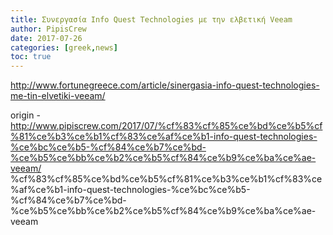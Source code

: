 ```yaml
---
title: Συνεργασία Info Quest Technologies με την ελβετική Veeam
author: PipisCrew
date: 2017-07-26
categories: [greek,news]
toc: true
---
```


http://www.fortunegreece.com/article/sinergasia-info-quest-technologies-me-tin-elvetiki-veeam/

origin - http://www.pipiscrew.com/2017/07/%cf%83%cf%85%ce%bd%ce%b5%cf%81%ce%b3%ce%b1%cf%83%ce%af%ce%b1-info-quest-technologies-%ce%bc%ce%b5-%cf%84%ce%b7%ce%bd-%ce%b5%ce%bb%ce%b2%ce%b5%cf%84%ce%b9%ce%ba%ce%ae-veeam/ %cf%83%cf%85%ce%bd%ce%b5%cf%81%ce%b3%ce%b1%cf%83%ce%af%ce%b1-info-quest-technologies-%ce%bc%ce%b5-%cf%84%ce%b7%ce%bd-%ce%b5%ce%bb%ce%b2%ce%b5%cf%84%ce%b9%ce%ba%ce%ae-veeam